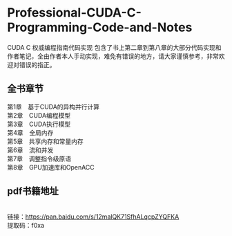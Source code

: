 # Professional-CUDA-C-Programming-Code-and-Notes
CUDA C 权威编程指南代码实现 包含了书上第二章到第八章的大部分代码实现和作者笔记，全由作者本人手动实现，难免有错误的地方，请大家谨慎参考，非常欢迎对错误的指正。

## 全书章节
第1章　基于CUDA的异构并行计算
<br>第2章　CUDA编程模型
<br>第3章　CUDA执行模型
<br>第4章　全局内存
<br>第5章　共享内存和常量内存
<br>第6章　流和并发
<br>第7章　调整指令级原语
<br>第8章　GPU加速库和OpenACC

## pdf书籍地址
<br>链接：https://pan.baidu.com/s/12malQK71SfhALqcpZYQFKA 
<br>提取码：f0xa
